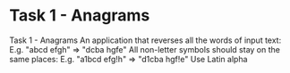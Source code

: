 # Task 1 - Anagrams

Task 1 - Anagrams
An application that reverses all the words of input text:
E.g. "abcd efgh" => "dcba hgfe"
All non-letter symbols should stay on the same places:
E.g. "a1bcd efg!h" => "d1cba hgf!e"
Use Latin alpha


